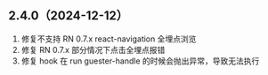 ## 2.4.0（2024-12-12）
1. 修复不支持 RN 0.7.x react-navigation 全埋点浏览
2. 修复 RN 0.7.x 部分情况下点击全埋点报错
3. 修复 hook 在 run guester-handle 的时候会抛出异常，导致无法执行
